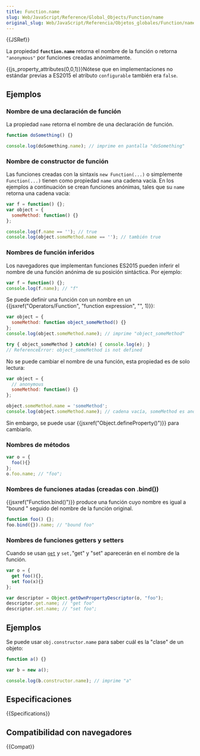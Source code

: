 ```yaml
---
title: Function.name
slug: Web/JavaScript/Reference/Global_Objects/Function/name
original_slug: Web/JavaScript/Referencia/Objetos_globales/Function/name
---
```


{{JSRef}}

La propiedad **`function.name`** retorna el nombre de la función o retorna `"anonymous"` por funciones creadas anónimamente.

{{js_property_attributes(0,0,1)}}Nótese que en implementaciones no estándar previas a ES2015 el atributo `configurable` también era `false`.

## Ejemplos

### Nombre de una declaración de función

La propiedad `name` retorna el nombre de una declaración de función.

```js
function doSomething() {}

console.log(doSomething.name); // imprime en pantalla "doSomething"
```

### Nombre de constructor de función

Las funciones creadas con la sintaxis `new Function(...)` o simplemente `Function(...)` tienen como propiedad `name` una cadena vacía. En los ejemplos a continuación se crean funciones anónimas, tales que su `name` retorna una cadena vacía:

```js
var f = function() {};
var object = {
  someMethod: function() {}
};

console.log(f.name == ''); // true
console.log(object.someMethod.name == ''); // también true
```

### Nombres de función inferidos

Los navegadores que implementan funciones ES2015 pueden inferir el nombre de una función anónima de su posición sintáctica. Por ejemplo:

```js
var f = function() {};
console.log(f.name); // "f"
```

Se puede definir una función con un nombre en un {{jsxref("Operators/Function", "function expression", "", 1)}}:

```js
var object = {
  someMethod: function object_someMethod() {}
};
console.log(object.someMethod.name); // imprime "object_someMethod"

try { object_someMethod } catch(e) { console.log(e); }
// ReferenceError: object_someMethod is not defined
```

No se puede cambiar el nombre de una función, esta propiedad es de solo lectura:

```js
var object = {
  // anonymous
  someMethod: function() {}
};

object.someMethod.name = 'someMethod';
console.log(object.someMethod.name); // cadena vacía, someMethod es anónimo
```

Sin embargo, se puede usar {{jsxref("Object.defineProperty()")}} para cambiarlo.

### Nombres de métodos

```js
var o = {
  foo(){}
};
o.foo.name; // "foo";
```

### Nombres de funciones atadas (creadas con .bind())

{{jsxref("Function.bind()")}} produce una función cuyo nombre es igual a "bound " seguido del nombre de la función original.

```js
function foo() {};
foo.bind({}).name; // "bound foo"
```

### Nombres de funciones getters y setters

Cuando se usan [`get`](/es/docs/Web/JavaScript/Reference/Functions/get) y `set,`"get" y "set" aparecerán en el nombre de la función.

```js
var o = {
  get foo(){},
  set foo(x){}
};

var descriptor = Object.getOwnPropertyDescriptor(o, "foo");
descriptor.get.name; // "get foo"
descriptor.set.name; // "set foo";
```

## Ejemplos

Se puede usar `obj.constructor.name` para saber cuál es la "clase" de un objeto:

```js
function a() {}

var b = new a();

console.log(b.constructor.name); // imprime "a"
```

## Especificaciones

{{Specifications}}

## Compatibilidad con navegadores

{{Compat}}
